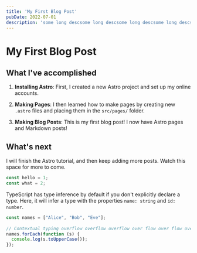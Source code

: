 ```yaml
---
title: 'My First Blog Post'
pubDate: 2022-07-01
description: 'some long descsome long descsome long descsome long descsome long descsome long descsome long descsome long descsome long descsome long descsome long descsome long descsome long descsome long descsome long descsome long descsome long descsome long descsome long descsome long descsome long descsome long descsome long descsome long descsome long desc'
---
```

# My First Blog Post

## What I've accomplished

1. **Installing Astro**: First, I created a new Astro project and set up my online accounts.

2. **Making Pages**: I then learned how to make pages by creating new `.astro` files and placing them in the `src/pages/` folder.

3. **Making Blog Posts**: This is my first blog post! I now have Astro pages and Markdown posts!

## What's next

I will finish the Astro tutorial, and then keep adding more posts. Watch this space for more to come.

```js
const hello = 1;
const what = 2;
```

TypeScript has type inference by default if you don't explicitly declare a type. Here, it will infer a type with the properties `name: string` and `id: number`.

```ts
const names = ["Alice", "Bob", "Eve"];
 
// Contextual typing overflow overflow overflow over flow over flow over flow asjslafjlasj
names.forEach(function (s) {
  console.log(s.toUpperCase());
});
```
